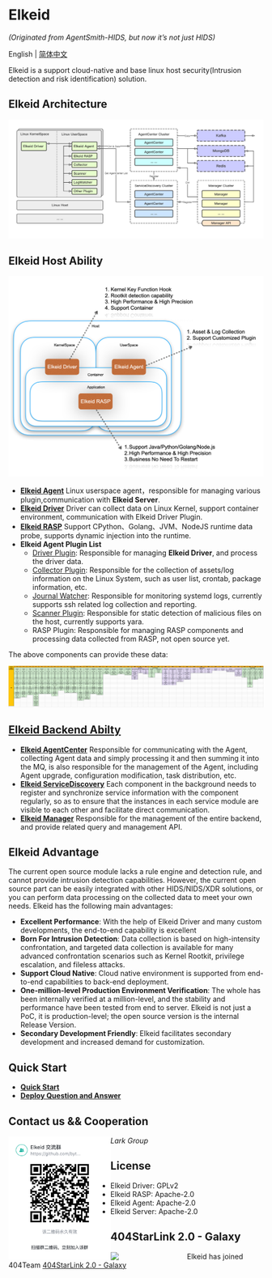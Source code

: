 # Elkeid

*(Originated from AgentSmith-HIDS, but now it’s not just HIDS)*

English | [简体中文](README-zh_CN.md)

Elkeid is a support cloud-native and base linux host security(Intrusion detection and risk identification) solution.

## Elkeid Architecture

<img src="server/docs/server.png"/>

##  Elkeid Host Ability
<img src="./Ability_1.png"/>

* **[Elkeid Agent](https://github.com/bytedance/Elkeid/tree/main/agent)** Linux userspace agent，responsible for managing various plugin,communication with **Elkeid Server**.
* **[Elkeid Driver](https://github.com/bytedance/Elkeid/tree/main/driver)** Driver can collect data on Linux Kernel, support container environment, communication with Elkeid Driver Plugin.
* **[Elkeid RASP](https://github.com/bytedance/Elkeid/tree/main/rasp)** Support CPython、Golang、JVM、NodeJS runtime data probe, supports dynamic injection into the runtime.
* **Elkeid Agent Plugin List**
    * [Driver Plugin](https://github.com/bytedance/Elkeid/tree/main/agent/driver): Responsible for managing **Elkeid Driver**, and process the driver data.
    * [Collector Plugin](https://github.com/bytedance/Elkeid/tree/main/agent/collector): Responsible for the collection of assets/log information on the Linux System, such as user list, crontab, package information, etc.
    * [Journal Watcher](https://github.com/bytedance/Elkeid/tree/main/agent/journal_watcher): Responsible for monitoring systemd logs, currently supports ssh related log collection and reporting.
    * [Scanner Plugin](https://github.com/bytedance/Elkeid/tree/main/agent/scanner): Responsible for static detection of malicious files on the host, currently supports yara.
    * RASP Plugin: Responsible for managing RASP components and processing data collected from RASP, not open source yet.


The above components can provide these data:

<img src="./data.png"/>



## [Elkeid Backend Abilty](https://github.com/bytedance/Elkeid/tree/main/server)
* **[Elkeid AgentCenter](https://github.com/bytedance/Elkeid/tree/main/server/agent_center)** Responsible for communicating with the Agent, collecting Agent data and simply processing it and then summing it into the MQ, is also responsible for the management of the Agent, including Agent upgrade, configuration modification, task distribution, etc.
* **[Elkeid ServiceDiscovery](https://github.com/bytedance/Elkeid/tree/main/server/service_discovery)** Each component in the background needs to register and synchronize service information with the component regularly, so as to ensure that the instances in each service module are visible to each other and facilitate direct communication.
* **[Elkeid Manager](https://github.com/bytedance/Elkeid/tree/main/server/manager)** Responsible for the management of the entire backend, and provide related query and management API.


## Elkeid Advantage
The current open source module lacks a rule engine and detection rule, and cannot provide intrusion detection capabilities. However, the current open source part can be easily integrated with other HIDS/NIDS/XDR solutions, or you can perform data processing on the collected data to meet your own needs. Elkeid has the following main advantages:

* **Excellent Performance**: With the help of Elkeid Driver and many custom developments, the end-to-end capability is excellent
* **Born For Intrusion Detection**: Data collection is based on high-intensity confrontation, and targeted data collection is available for many advanced confrontation scenarios such as Kernel Rootkit, privilege escalation, and fileless attacks.
* **Support Cloud Native**: Cloud native environment is supported from end-to-end capabilities to back-end deployment.
* **One-million-level Production Environment Verification**: The whole has been internally verified at a million-level, and the stability and performance have been tested from end to server. Elkeid is not just a PoC, it is production-level; the open source version is the internal Release Version.
* **Secondary Development Friendly**: Elkeid facilitates secondary development and increased demand for customization.

## Quick Start
* **[Quick Start](server/docs/quick-start-zh_CN.md)**
* **[Deploy Question and Answer](server/docs/qa-zh_CN.md)**

## Contact us && Cooperation

<img src="./Lark.png" width="40%" style="float:left;"/>

*Lark Group*

## License
* Elkeid Driver: GPLv2
* Elkeid RASP: Apache-2.0
* Elkeid Agent: Apache-2.0
* Elkeid Server: Apache-2.0

## 404StarLink 2.0 - Galaxy
<img src="https://github.com/knownsec/404StarLink-Project/raw/master/logo.png" width="30%" style="float:left;"/>

Elkeid has joined 404Team [404StarLink 2.0 - Galaxy](https://github.com/knownsec/404StarLink2.0-Galaxy)
